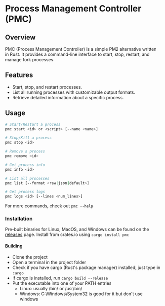 # Process Management Controller (PMC)

## Overview

PMC (Process Management Controller) is a simple PM2 alternative written in Rust. It provides a command-line interface to start, stop, restart, and manage fork processes

## Features

- Start, stop, and restart processes.
- List all running processes with customizable output formats.
- Retrieve detailed information about a specific process.

## Usage

```bash
# Start/Restart a process
pmc start <id> or <script> [--name <name>]

# Stop/Kill a process
pmc stop <id>

# Remove a process
pmc remove <id>

# Get process info
pmc info <id>

# List all processes
pmc list [--format <raw|json|default>]

# Get process logs
pmc logs <id> [--lines <num_lines>]
```

For more commands, check out `pmc --help`

### Installation

Pre-built binaries for Linux, MacOS, and Windows can be found on the [releases](releases) page.
Install from crates.io using `cargo install pmc`

#### Building

- Clone the project
- Open a terminal in the project folder
- Check if you have cargo (Rust's package manager) installed, just type in `cargo`
- If cargo is installed, run `cargo build --release`
- Put the executable into one of your PATH entries
  - Linux: usually /bin/ or /usr/bin/
  - Windows: C:\Windows\System32 is good for it but don't use windows

